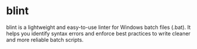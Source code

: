 # blint
blint is a lightweight and easy-to-use linter for Windows batch files (.bat). It helps you identify syntax errors and enforce best practices to write cleaner and more reliable batch scripts.
